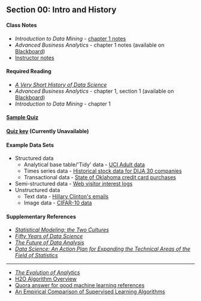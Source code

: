 ## Section 00: Intro and History

#### Class Notes

* *Introduction to Data Mining* - [chapter 1 notes](http://www-users.cs.umn.edu/~kumar/dmbook/dmslides/chap1_intro.pdf)
* *Advanced Business Analytics* - chapter 1 notes (available on [Blackboard](https://blackboard.gwu.edu))
* [Instructor notes](notes/00_instructor_notes.pdf)

#### Required Reading

* [*A Very Short History of Data Science*](http://www.forbes.com/sites/gilpress/2013/05/28/a-very-short-history-of-data-science/)
* *Advanced Business Analytics* - chapter 1, section 1 (available on [Blackboard](https://blackboard.gwu.edu))
* *Introduction to Data Mining* - chapter 1

#### [Sample Quiz](quiz/sample/quiz_0.pdf)

#### [Quiz key](quiz/key/quiz_0_key.pdf) (Currently Unavailable)

#### Example Data Sets

* Structured data
  * Analytical base table/'Tidy' data - [UCI Adult data](https://archive.ics.uci.edu/ml/machine-learning-databases/adult/adult.data)
  * Times series data - [Historical stock data for DIJA 30 companies](https://www.kaggle.com/szrlee/stock-time-series-20050101-to-20171231/data)
  * Transactional data - [State of Oklahoma credit card purchases](https://catalog.data.gov/dataset/purchase-card-pcard-fiscal-year-2014/resource/4105c297-84dc-4f25-9061-c4e2ad38f7d2)
* Semi-structured data - [Web visitor interest logs](https://www.kaggle.com/yburger/web-visitor-interests)
* Unstructured data
  * Text data - [Hillary Clinton's emails](https://www.kaggle.com/kaggle/hillary-clinton-emails)
  * Image data - [CIFAR-10 data](https://www.kaggle.com/c/cifar-10)

#### Supplementary References

* [*Statistical Modeling: the Two Cultures*](http://www.stat.uchicago.edu/~lekheng/courses/191f09/breiman.pdf)
* [*Fifty Years of Data Science*](http://courses.csail.mit.edu/18.337/2015/docs/50YearsDataScience.pdf)
* [*The Future of Data Analysis*](https://projecteuclid.org/euclid.aoms/1177704711)
* [*Data Science: An Action Plan for Expanding the Technical Areas of the Field of Statistics*](https://utexas.instructure.com/files/35465950/download)

***

* [*The Evolution of Analytics*](http://www.oreilly.com/data/free/the-evolution-of-analytics.csp)
* [H2O Algorithm Overview](notes/h2o_algos.pdf)
* [Quora answer for good machine learning references](https://www.quora.com/What-are-some-of-the-best-research-papers-books-for-Machine-learning)
* [An Empirical Comparison of Supervised Learning Algorithms](http://www.eecs.wsu.edu/~holder/courses/CptS570/fall07/present/CaruanaICML06.pdf)
